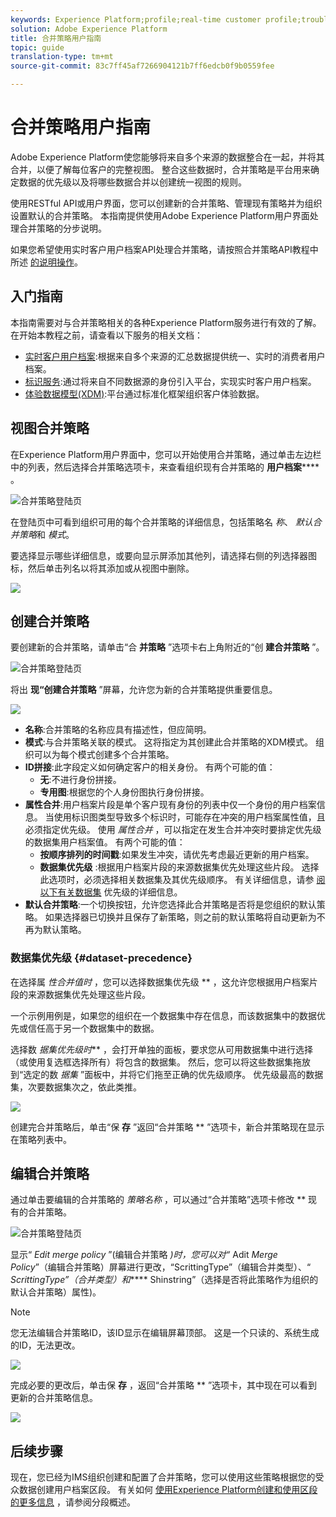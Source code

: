 ```yaml
---
keywords: Experience Platform;profile;real-time customer profile;troubleshooting;API
solution: Adobe Experience Platform
title: 合并策略用户指南
topic: guide
translation-type: tm+mt
source-git-commit: 83c7ff45af7266904121b7ff6edcb0f9b0559fee

---
```



# 合并策略用户指南

Adobe Experience Platform使您能够将来自多个来源的数据整合在一起，并将其合并，以便了解每位客户的完整视图。 整合这些数据时，合并策略是平台用来确定数据的优先级以及将哪些数据合并以创建统一视图的规则。

使用RESTful API或用户界面，您可以创建新的合并策略、管理现有策略并为组织设置默认的合并策略。 本指南提供使用Adobe Experience Platform用户界面处理合并策略的分步说明。

如果您希望使用实时客户用户档案API处理合并策略，请按照合并策略API教程中所述 [的说明操作](../api/merge-policies.md)。

## 入门指南

本指南需要对与合并策略相关的各种Experience Platform服务进行有效的了解。 在开始本教程之前，请查看以下服务的相关文档：

* [实时客户用户档案](../home.md):根据来自多个来源的汇总数据提供统一、实时的消费者用户档案。
* [标识服务](../../identity-service/home.md):通过将来自不同数据源的身份引入平台，实现实时客户用户档案。
* [体验数据模型(XDM)](../../xdm/home.md):平台通过标准化框架组织客户体验数据。

## 视图合并策略

在Experience Platform用户界面中，您可以开始使用合并策略，通过单击左边栏中的列表，然后选择合并策略选项卡，来查看组织现有合并策略的 **用户档案****** 。

![合并策略登陆页](../images/merge-policies/landing.png)

在登陆页中可看到组织可用的每个合并策略的详细信息，包括策略名 *称*、 *默认合并策略*&#x200B;和 *模式*。

要选择显示哪些详细信息，或要向显示屏添加其他列，请选择右侧的列选择器图标，然后单击列名以将其添加或从视图中删除。

![](../images/merge-policies/adjust-view.png)

## 创建合并策略

要创建新的合并策略，请单击“合 **并策略** ”选项卡右上角附近的“创 **建合并策略** ”。

![合并策略登陆页](../images/merge-policies/create-new.png)

将出 **现“创建合并策略** ”屏幕，允许您为新的合并策略提供重要信息。

![](../images/merge-policies/create.png)

* **名称**:合并策略的名称应具有描述性，但应简明。
* **模式**:与合并策略关联的模式。 这将指定为其创建此合并策略的XDM模式。 组织可以为每个模式创建多个合并策略。
* **ID拼接**:此字段定义如何确定客户的相关身份。 有两个可能的值：
   * **无**:不进行身份拼接。
   * **专用图**:根据您的个人身份图执行身份拼接。
* **属性合并**:用户档案片段是单个客户现有身份的列表中仅一个身份的用户档案信息。 当使用标识图类型导致多个标识时，可能存在冲突的用户档案属性值，且必须指定优先级。 使用 *属性合并* ，可以指定在发生合并冲突时要排定优先级的数据集用户档案值。 有两个可能的值：
   * **按顺序排列的时间戳**:如果发生冲突，请优先考虑最近更新的用户档案。
   * **数据集优先级** :根据用户档案片段的来源数据集优先处理这些片段。 选择此选项时，必须选择相关数据集及其优先级顺序。 有关详细信息，请参 [阅以下有关数据集](#dataset-precedence) 优先级的详细信息。
* **默认合并策略**:一个切换按钮，允许您选择此合并策略是否将是您组织的默认策略。 如果选择器已切换并且保存了新策略，则之前的默认策略将自动更新为不再为默认策略。

### 数据集优先级 {#dataset-precedence}

在选择属 *性合并值时* ，您可以选择数据集优先级 ** ，这允许您根据用户档案片段的来源数据集优先处理这些片段。

一个示例用例是，如果您的组织在一个数据集中存在信息，而该数据集中的数据优先或信任高于另一个数据集中的数据。

选择数 *据集优先级时*** ，会打开单独的面板，要求您从可用数据集中进行选择（或使用复选框选择所有）将包含的数据集。 然后，您可以将这些数据集拖放到“选定的数 *据集* ”面板中，并将它们拖至正确的优先级顺序。 优先级最高的数据集，次要数据集次之，依此类推。

![](../images/merge-policies/dataset-precedence.png)

创建完合并策略后，单击“保 **存** ”返回“合并策略 ** ”选项卡，新合并策略现在显示在策略列表中。

## 编辑合并策略

通过单击要编辑的合并策略的 *策略名称* ，可以通过“合并策略”选项卡修改 ** 现有的合并策略。

![合并策略登陆页](../images/merge-policies/select-edit.png)

显示“ *Edit merge policy* ”(编辑合并策略 *)时，您可以对“* Adit *Merge Policy*”（编辑合并策略）屏幕进行更改，“ScrittingType”（编辑合并类型）、“ *ScrittingType”（合并类型）和***** Shinstring”（选择是否将此策略作为组织的默认合并策略）属性)。

>[!Note]
>您无法编辑合并策略ID，该ID显示在编辑屏幕顶部。 这是一个只读的、系统生成的ID，无法更改。

![](../images/merge-policies/edit-screen.png)

完成必要的更改后，单击保 **存** ，返回“合并策略 ** ”选项卡，其中现在可以看到更新的合并策略信息。

![](../images/merge-policies/edited.png)


## 后续步骤

现在，您已经为IMS组织创建和配置了合并策略，您可以使用这些策略根据您的受众数据创建用户档案区段。 有关如何 [使用Experience Platform创建和使用区段的更多信息](../../segmentation/home.md) ，请参阅分段概述。